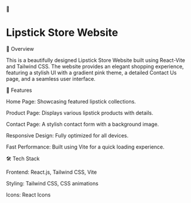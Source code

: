 💄<h1> Lipstick Store Website</h1>

🌟 Overview

This is a beautifully designed Lipstick Store Website built using React-Vite and Tailwind CSS. The website provides an elegant shopping experience, featuring a stylish UI with a gradient pink theme, a detailed Contact Us page, and a seamless user interface.

🚀 Features

Home Page: Showcasing featured lipstick collections.

Product Page: Displays various lipstick products with details.

Contact Page: A stylish contact form with a background image.

Responsive Design: Fully optimized for all devices.

Fast Performance: Built using Vite for a quick loading experience.

🛠️ Tech Stack

Frontend: React.js, Tailwind CSS, Vite

Styling: Tailwind CSS, CSS animations

Icons: React Icons
 

